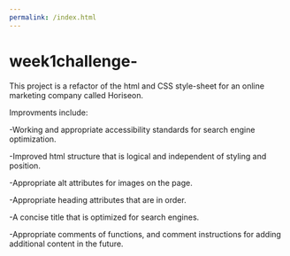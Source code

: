 ```yaml
---
permalink: /index.html
---
```

# week1challenge-
This project is a refactor of the html and CSS style-sheet for an online marketing company called Horiseon.

Improvments include:

-Working and appropriate accessibility standards for search engine optimization.

-Improved html structure that is logical and independent of styling and position.

-Appropriate alt attributes for images on the page.

-Appropriate heading attributes that are in order.

-A concise title that is optimized for search engines.

-Appropriate comments of functions, and comment instructions for adding additional content in the future. 
